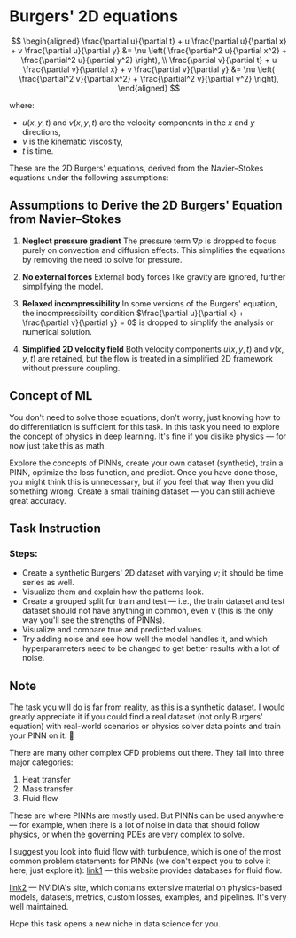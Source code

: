 # Burgers' 2D equations

$$
\begin{aligned}
\frac{\partial u}{\partial t} + u \frac{\partial u}{\partial x} + v \frac{\partial u}{\partial y} &= \nu \left( \frac{\partial^2 u}{\partial x^2} + \frac{\partial^2 u}{\partial y^2} \right), \\
\frac{\partial v}{\partial t} + u \frac{\partial v}{\partial x} + v \frac{\partial v}{\partial y} &= \nu \left( \frac{\partial^2 v}{\partial x^2} + \frac{\partial^2 v}{\partial y^2} \right),
\end{aligned}
$$

where:
- $u(x, y, t)$ and $v(x, y, t)$ are the velocity components in the $x$ and $y$ directions,
- $\nu$ is the kinematic viscosity,
- $t$ is time.

These are the 2D Burgers' equations, derived from the Navier–Stokes equations under the following assumptions:
## Assumptions to Derive the 2D Burgers' Equation from Navier–Stokes

1. **Neglect pressure gradient**
   The pressure term $\nabla p$ is dropped to focus purely on convection and diffusion effects. This simplifies the equations by removing the need to solve for pressure.

2. **No external forces**
   External body forces like gravity are ignored, further simplifying the model.

3. **Relaxed incompressibility**
   In some versions of the Burgers' equation, the incompressibility condition
   $\frac{\partial u}{\partial x} + \frac{\partial v}{\partial y} = 0$
   is dropped to simplify the analysis or numerical solution.

4. **Simplified 2D velocity field**
   Both velocity components $u(x, y, t)$ and $v(x, y, t)$ are retained, but the flow is treated in a simplified 2D framework without pressure coupling.

## Concept of ML
You don't need to solve those equations; don't worry, just knowing how to do differentiation is sufficient for this task. In this task you need to explore the concept of physics in deep learning. It's fine if you dislike physics — for now just take this as math.

Explore the concepts of PINNs, create your own dataset (synthetic), train a PINN, optimize the loss function, and predict.
Once you have done those, you might think this is unnecessary, but if you feel that way then you did something wrong. Create a small training dataset — you can still achieve great accuracy.

## Task Instruction
### Steps:

- Create a synthetic Burgers' 2D dataset with varying $\nu$; it should be time series as well.
- Visualize them and explain how the patterns look.
- Create a grouped split for train and test — i.e., the train dataset and test dataset should not have anything in common, even $\nu$ (this is the only way you'll see the strengths of PINNs).
- Visualize and compare true and predicted values.
- Try adding noise and see how well the model handles it, and which hyperparameters need to be changed to get better results with a lot of noise.

## Note

The task you will do is far from reality, as this is a synthetic dataset. I would greatly appreciate it if you could find a real dataset (not only Burgers' equation) with real-world scenarios or physics solver data points and train your PINN on it. 🥲

There are many other complex CFD problems out there. They fall into three major categories:
1. Heat transfer
2. Mass transfer
3. Fluid flow

These are where PINNs are mostly used. But PINNs can be used anywhere — for example, when there is a lot of noise in data that should follow physics, or when the governing PDEs are very complex to solve.

I suggest you look into fluid flow with turbulence, which is one of the most common problem statements for PINNs (we don't expect you to solve it here; just explore it): [link1](https://turbulence.idies.jhu.edu/home) — this website provides databases for fluid flow.

[link2](https://docs.nvidia.com/physicsnemo/latest/physicsnemo/) — NVIDIA's site, which contains extensive material on physics-based models, datasets, metrics, custom losses, examples, and pipelines. It's very well maintained.

Hope this task opens a new niche in data science for you.
